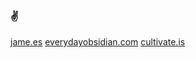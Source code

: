 ### ✌️ 

[jame.es](www.jame.es)
[everydayobsidian.com](www.everydayobsidian.com)
[cultivate.is](www.cultivate.is)

